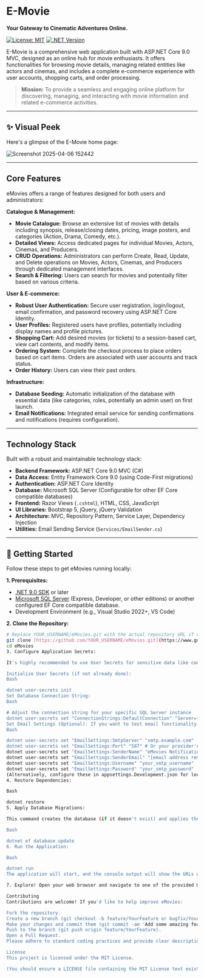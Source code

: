 # E-Movie

**Your Gateway to Cinematic Adventures Online.**

[![License: MIT](https://img.shields.io/badge/License-MIT-yellow.svg)](https://opensource.org/licenses/MIT)
[![.NET Version](https://img.shields.io/badge/.NET-9.0-blueviolet.svg)](https://dotnet.microsoft.com/download/dotnet/9.0)

E-Movie is a comprehensive web application built with ASP.NET Core 9.0 MVC, designed as an online hub for movie enthusiasts. It offers functionalities for browsing movie details, managing related entities like actors and cinemas, and includes a complete e-commerce experience with user accounts, shopping carts, and order processing.

> **Mission:** To provide a seamless and engaging online platform for discovering, managing, and interacting with movie information and related e-commerce activities.

---

## ✨ Visual Peek

Here's a glimpse of the E-Movie home page:

![Screenshot 2025-04-06 152442](https://github.com/user-attachments/assets/db476df4-7d79-4a94-b981-c305b6c31db0)

---
## Core Features

eMovies offers a range of features designed for both users and administrators:

**Catalogue & Management:**

* **Movie Catalogue:** Browse an extensive list of movies with details including synopsis, release/closing dates, pricing, image posters, and categories (Action, Drama, Comedy, etc.).
* **Detailed Views:** Access dedicated pages for individual Movies, Actors, Cinemas, and Producers.
* **CRUD Operations:** Administrators can perform Create, Read, Update, and Delete operations on Movies, Actors, Cinemas, and Producers through dedicated management interfaces.
* **Search & Filtering:** Users can search for movies and potentially filter based on various criteria.

**User & E-commerce:**

* **Robust User Authentication:** Secure user registration, login/logout, email confirmation, and password recovery using ASP.NET Core Identity.
* **User Profiles:** Registered users have profiles, potentially including display names and profile pictures.
* **Shopping Cart:** Add desired movies (or tickets) to a session-based cart, view cart contents, and modify items.
* **Ordering System:** Complete the checkout process to place orders based on cart items. Orders are associated with user accounts and track status.
* **Order History:** Users can view their past orders.

**Infrastructure:**

* **Database Seeding:** Automatic initialization of the database with essential data (like categories, roles, potentially an admin user) on first launch.
* **Email Notifications:** Integrated email service for sending confirmations and notifications (requires configuration).

---

## Technology Stack

Built with a robust and maintainable technology stack:

* **Backend Framework:** ASP.NET Core 9.0 MVC (C#)
* **Data Access:** Entity Framework Core 9.0 (using Code-First migrations)
* **Authentication:** ASP.NET Core Identity
* **Database:** Microsoft SQL Server (Configurable for other EF Core compatible databases)
* **Frontend:** Razor Views (`.cshtml`), HTML, CSS, JavaScript
* **UI Libraries:** Bootstrap 5, jQuery, jQuery Validation
* **Architecture:** MVC, Repository Pattern, Service Layer, Dependency Injection
* **Utilities:** Email Sending Service (`Services/EmailSender.cs`)

---

## 🚀 Getting Started

Follow these steps to get eMovies running locally:

**1. Prerequisites:**

* [.NET 9.0 SDK](https://dotnet.microsoft.com/download/dotnet/9.0) or later
* [Microsoft SQL Server](https://www.microsoft.com/en-us/sql-server/sql-server-downloads) (Express, Developer, or other editions) or another configured EF Core compatible database.
* Development Environment (e.g., Visual Studio 2022+, VS Code)

**2. Clone the Repository:**

```bash
# Replace YOUR_USERNAME/eMovies.git with the actual repository URL if applicable
git clone [https://github.com/YOUR_USERNAME/eMovies.git](https://www.google.com/search?q=https://github.com/YOUR_USERNAME/eMovies.git)
cd eMovies
3. Configure Application Secrets:

It's highly recommended to use User Secrets for sensitive data like connection strings and email credentials, especially during development.

Initialize User Secrets (if not already done):
Bash

dotnet user-secrets init
Set Database Connection String:
Bash

# Adjust the connection string for your specific SQL Server instance
dotnet user-secrets set "ConnectionStrings:DefaultConnection" "Server=(localdb)\\mssqllocaldb;Database=eMoviesDb_Dev;Trusted_Connection=True;MultipleActiveResultSets=true;TrustServerCertificate=True"
Set Email Settings (Optional): If you want to test email functionality:
Bash

dotnet user-secrets set "EmailSettings:SmtpServer" "smtp.example.com"
dotnet user-secrets set "EmailSettings:Port" "587" # Or your provider's port
dotnet user-secrets set "EmailSettings:SenderName" "eMovies Notifications"
dotnet user-secrets set "EmailSettings:SenderEmail" "[email address removed]"
dotnet user-secrets set "EmailSettings:Username" "your_smtp_username"
dotnet user-secrets set "EmailSettings:Password" "your_smtp_password"
(Alternatively, configure these in appsettings.Development.json for local testing only, but do not commit credentials to source control).
4. Restore Dependencies:

Bash

dotnet restore
5. Apply Database Migrations:

This command creates the database (if it doesn't exist) and applies the schema based on the EF Core migrations defined in the project.

Bash

dotnet ef database update
6. Run the Application:

Bash

dotnet run
The application will start, and the console output will show the URLs where it's accessible (e.g., https://localhost:xxxx and http://localhost:yyyy).

7. Explore! Open your web browser and navigate to one of the provided URLs. Register a new account or use seeded credentials (if applicable) to start exploring the eMovies application.

Contributing
Contributions are welcome! If you'd like to help improve eMovies:

Fork the repository.
Create a new branch (git checkout -b feature/YourFeature or bugfix/YourBugfix).
Make your changes and commit them (git commit -am 'Add some amazing feature').
Push to the branch (git push origin feature/YourFeature).
Open a Pull Request.
Please adhere to standard coding practices and provide clear descriptions for your changes. Use GitHub Issues to report bugs or suggest new features.

License
This project is licensed under the MIT License.

(You should ensure a LICENSE file containing the MIT License text exists in the root of your repository.)
